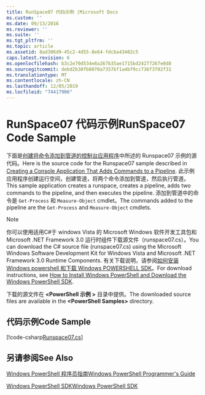 ```yaml
---
title: RunSpace07 代码示例 |Microsoft Docs
ms.custom: ''
ms.date: 09/13/2016
ms.reviewer: ''
ms.suite: ''
ms.tgt_pltfrm: ''
ms.topic: article
ms.assetid: 8ad306d9-45c2-4d55-8e64-fdcba43402c5
caps.latest.revision: 6
ms.openlocfilehash: b3c2e70d534e8a267b35ae1715bd24277267e0d8
ms.sourcegitcommit: debd2b38fb8070a7357bf1a4bf9cc736f3702f31
ms.translationtype: MT
ms.contentlocale: zh-CN
ms.lasthandoff: 12/05/2019
ms.locfileid: "74417906"
---
```

# <a name="runspace07-code-sample"></a><span data-ttu-id="7e588-102">RunSpace07 代码示例</span><span class="sxs-lookup"><span data-stu-id="7e588-102">RunSpace07 Code Sample</span></span>

<span data-ttu-id="7e588-103">下面是[创建将命令添加到管道的控制台应用程序](https://msdn.microsoft.com/en-us/01eb7808-e97b-4905-80be-9e2fa38c262e)中所述的 Runspace07 示例的源代码。</span><span class="sxs-lookup"><span data-stu-id="7e588-103">Here is the source code for the Runspace07 sample described in [Creating a Console Application That Adds Commands to a Pipeline](https://msdn.microsoft.com/en-us/01eb7808-e97b-4905-80be-9e2fa38c262e).</span></span> <span data-ttu-id="7e588-104">此示例应用程序创建运行空间，创建管道，将两个命令添加到管道，然后执行管道。</span><span class="sxs-lookup"><span data-stu-id="7e588-104">This sample application creates a runspace, creates a pipeline, adds two commands to the pipeline, and then executes the pipeline.</span></span> <span data-ttu-id="7e588-105">添加到管道中的命令是 `Get-Process` 和 `Measure-Object` cmdlet。</span><span class="sxs-lookup"><span data-stu-id="7e588-105">The commands added to the pipeline are the `Get-Process` and `Measure-Object` cmdlets.</span></span>

> [!NOTE]
> <span data-ttu-id="7e588-106">你可以使用适用C#于 windows Vista 的 Microsoft Windows 软件开发工具包和 Microsoft .NET Framework 3.0 运行时组件下载源文件（runspace07.cs）。</span><span class="sxs-lookup"><span data-stu-id="7e588-106">You can download the C# source file (runspace07.cs) using the Microsoft Windows Software Development Kit for Windows Vista and Microsoft .NET Framework 3.0 Runtime Components.</span></span> <span data-ttu-id="7e588-107">有关下载说明，请参阅[如何安装 Windows powershell 和下载 Windows POWERSHELL SDK](/powershell/scripting/developer/installing-the-windows-powershell-sdk)。</span><span class="sxs-lookup"><span data-stu-id="7e588-107">For download instructions, see [How to Install Windows PowerShell and Download the Windows PowerShell SDK](/powershell/scripting/developer/installing-the-windows-powershell-sdk).</span></span>
>
> <span data-ttu-id="7e588-108">下载的源文件在 **\<PowerShell 示例 >** 目录中提供。</span><span class="sxs-lookup"><span data-stu-id="7e588-108">The downloaded source files are available in the **\<PowerShell Samples>** directory.</span></span>

## <a name="code-sample"></a><span data-ttu-id="7e588-109">代码示例</span><span class="sxs-lookup"><span data-stu-id="7e588-109">Code Sample</span></span>

[!code-csharp[Runspace07.cs](../../../../powershell-sdk-samples/SDK-2.0/csharp/Runspace07/Runspace07.cs#L11-L108 "Runspace07.cs")]

## <a name="see-also"></a><span data-ttu-id="7e588-110">另请参阅</span><span class="sxs-lookup"><span data-stu-id="7e588-110">See Also</span></span>

[<span data-ttu-id="7e588-111">Windows PowerShell 程序员指南</span><span class="sxs-lookup"><span data-stu-id="7e588-111">Windows PowerShell Programmer's Guide</span></span>](./windows-powershell-programmer-s-guide.md)

[<span data-ttu-id="7e588-112">Windows PowerShell SDK</span><span class="sxs-lookup"><span data-stu-id="7e588-112">Windows PowerShell SDK</span></span>](../windows-powershell-reference.md)

